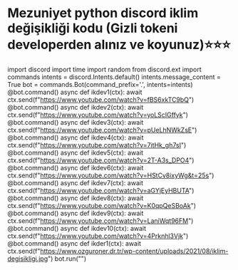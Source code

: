 # Mezuniyet python discord iklim değişikliği kodu (Gizli tokeni developerden alınız ve koyunuz)⭐⭐⭐
import discord
import time
import random
from discord.ext import commands
intents = discord.Intents.default()
intents.message_content = True
bot = commands.Bot(command_prefix='.', intents=intents)
@bot.command()
async def ikdev1(ctx):
    await ctx.send(f"https://www.youtube.com/watch?v=fBS6xkTC9bQ")
@bot.command()
async def ikdev2(ctx):
    await ctx.send(f"https://www.youtube.com/watch?v=yoLScIGffyk")
@bot.command()
async def ikdev3(ctx):
    await ctx.send(f"https://www.youtube.com/watch?v=pUeLhNWkZsE")
@bot.command()
async def ikdev4(ctx):
    await ctx.send(f"https://www.youtube.com/watch?v=7itHk_gh7sI")
@bot.command()
async def ikdev5(ctx):
    await ctx.send(f"https://www.youtube.com/watch?v=2T-A3s_DPO4")
@bot.command()
async def ikdev6(ctx):
    await ctx.send(f"https://www.youtube.com/watch?v=HStCv8ixyWg&t=25s")
@bot.command()
async def ikdev7(ctx):
    await ctx.send(f"https://www.youtube.com/watch?v=aGYjEyHBUTA")
@bot.command()
async def ikdev8(ctx):
    await ctx.send(f"https://www.youtube.com/watch?v=K0qpQeSBoAk")
@bot.command()
async def ikdev9(ctx):
    await ctx.send(f"https://www.youtube.com/watch?v=LaniWqt96FM")
@bot.command()
async def ikdev10(ctx):
    await ctx.send(f"https://www.youtube.com/watch?v=4Prknhl3Vjk")   
@bot.command()
async def ikder1(ctx):
    await ctx.send(f"https://www.ozguroner.dr.tr/wp-content/uploads/2021/08/iklim-degisikligi.jpg")
bot.run("")
